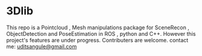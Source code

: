 # 3Dlib
This repo is a Pointcloud , Mesh manipulations package for SceneRecon , ObjectDetection and PoseEstimation in ROS , python and C++.
However this project's features are under progress. Contributers are welcome.
contact me: uditsangule@gmail.com

